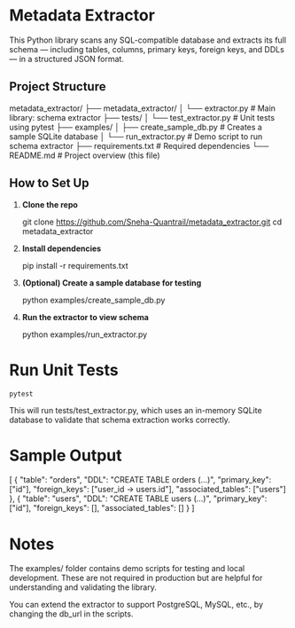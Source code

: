 # Metadata Extractor

This Python library scans any SQL-compatible database and extracts its full schema — including tables, columns, primary keys, foreign keys, and DDLs — in a structured JSON format.


## Project Structure

metadata_extractor/
├── metadata_extractor/
│ └── extractor.py # Main library: schema extractor
├── tests/
│ └── test_extractor.py # Unit tests using pytest
├── examples/
│ ├── create_sample_db.py # Creates a sample SQLite database
│ └── run_extractor.py # Demo script to run schema extractor
├── requirements.txt # Required dependencies
└── README.md # Project overview (this file)


## How to Set Up

1. **Clone the repo**

    git clone https://github.com/Sneha-Quantrail/metadata_extractor.git
    cd metadata_extractor

2. **Install dependencies**

    pip install -r requirements.txt

3. **(Optional) Create a sample database for testing**

    python examples/create_sample_db.py

4. **Run the extractor to view schema**

    python examples/run_extractor.py


# Run Unit Tests

    pytest

This will run tests/test_extractor.py, which uses an in-memory SQLite database to validate that schema extraction works correctly.

# Sample Output

[
  {
    "table": "orders",
    "DDL": "CREATE TABLE orders (...)",
    "primary_key": ["id"],
    "foreign_keys": ["user_id -> users.id"],
    "associated_tables": ["users"]
  },
  {
    "table": "users",
    "DDL": "CREATE TABLE users (...)",
    "primary_key": ["id"],
    "foreign_keys": [],
    "associated_tables": []
  }
]


# Notes

The examples/ folder contains demo scripts for testing and local development. These are not required in production but are helpful for understanding and validating the library.

You can extend the extractor to support PostgreSQL, MySQL, etc., by changing the db_url in the scripts.
